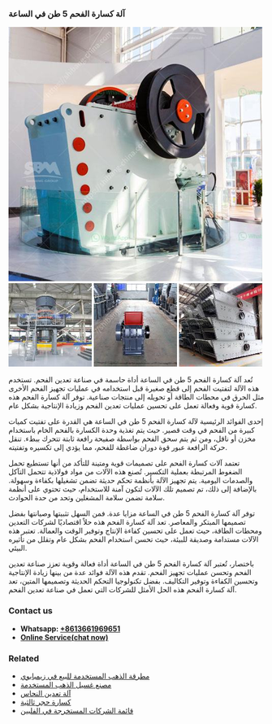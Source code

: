 <h3>آلة كسارة الفحم 5 طن في الساعة</h3><img src='1701746392.jpg' alt=''><p>تُعد آلة كسارة الفحم 5 طن في الساعة أداة حاسمة في صناعة تعدين الفحم. تستخدم هذه الآلة لتفتيت الفحم إلى قطع صغيرة قبل استخدامه في عمليات تجهيز الفحم الأخرى مثل الحرق في محطات الطاقة أو تحويله إلى منتجات صناعية. توفر آلة كسارة الفحم هذه كسارة قوية وفعالة تعمل على تحسين عمليات تعدين الفحم وزيادة الإنتاجية بشكل عام.</p><p>إحدى الفوائد الرئيسية لآلة كسارة الفحم 5 طن في الساعة هي القدرة على تفتيت كميات كبيرة من الفحم في وقت قصير. حيث يتم تغذية وحدة الكسارة بالفحم الخام باستخدام مخزن أو ناقل، ومن ثم يتم سحق الفحم بواسطة صفيحة رافعة ثابتة تتحرك ببطء. تنقل حركة الرافعة عبور قوة دوران ضاغطة للفحم، مما يؤدي إلى تكسيره وتفتيته.</p><p>تعتمد آلات كسارة الفحم على تصميمات قوية ومتينة للتأكد من أنها تستطيع تحمل الضغوط المرتبطة بعملية التكسير. تُصنع هذه الآلات من مواد فولاذية تتحمل التآكل والصدمات اليومية. يتم تجهيز الآلة بأنظمة تحكم حديثة تضمن تشغيلها بكفاءة وسهولة. بالإضافة إلى ذلك، تم تصميم تلك الآلات لتكون آمنة للاستخدام، حيث تحتوي على أنظمة سلامة تضمن سلامة المشغلين وتحد من حدة الحوادث.</p><p>توفر آلة كسارة الفحم 5 طن في الساعة مزايا عدة. فمن السهل تثبيتها وصيانتها بفضل تصميمها المبتكر والمعاصر. تعد آلة كسارة الفحم هذه حلاً اقتصاديًا لشركات التعدين ومحطات الطاقة، حيث تعمل على تحسين كفاءة الإنتاج وتوفير الوقت والعمالة. تعتبر هذه الآلات مستدامة وصديقة للبيئة، حيث تحسن استخدام الفحم بشكل عام وتقلل من تأثيره البيئي.</p><p>باختصار، تُعتبر آلة كسارة الفحم 5 طن في الساعة أداة فعالة وقوية تعزز صناعة تعدين الفحم وتحسن عمليات تجهيز الفحم. تقدم هذه الآلة فوائد عدة من بينها زيادة الإنتاجية وتحسين الكفاءة وتوفير التكاليف. بفضل تكنولوجيا التحكم الحديثة وتصميمها المتين، تعد آلة كسارة الفحم هذه الحل الأمثل للشركات التي تعمل في صناعة تعدين الفحم.</p><h3>Contact us</h3><ul><li><strong>Whatsapp:&nbsp;<a href="https://wa.me/8613661969651">+8613661969651</a></strong></li><li><a href="https://swt.shibang-china.com/?git&amp;zhl&amp;آلة كسارة الفحم 5 طن في الساعة"><strong>Online Service(chat now)</strong></a></li></ul><h3>Related</h3><ul><li><a href='مطرقة الذهب المستخدمة للبيع في زيمبابوي.md'>مطرقة الذهب المستخدمة للبيع في زيمبابوي</a></li><li><a href='مصنع غسيل الذهب المستخدمة.md'>مصنع غسيل الذهب المستخدمة</a></li><li><a href='آلة تعدين النحاس.md'>آلة تعدين النحاس</a></li><li><a href='كسارة حجر ثالثية.md'>كسارة حجر ثالثية</a></li><li><a href='قائمة الشركات المستخرجة في الفلبين.md'>قائمة الشركات المستخرجة في الفلبين</a></li></ul>